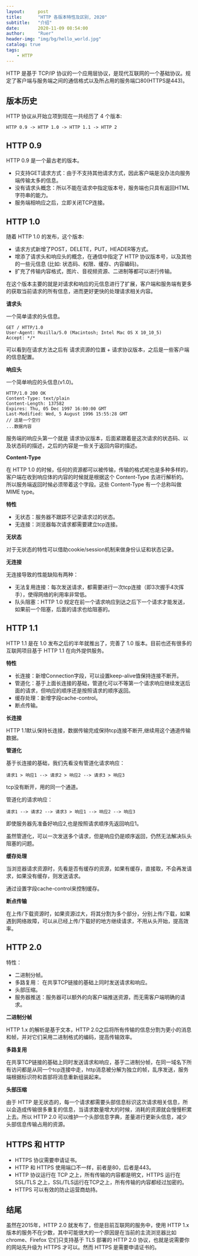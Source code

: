 ```yaml
---
layout:     post
title:      "HTTP 各版本特性及区别, 2020"
subtitle:   "介绍"
date:       2020-11-09 08:54:00
author:     "Ruer"
header-img: "img/bg/hello_world.jpg"
catalog: true
tags:
    - HTTP
---
```


HTTP 是基于 TCP/IP 协议的一个应用层协议，是现代互联网的一个基础协议。规定了客户端与服务端之间的通信格式以及所占用的服务端口80(HTTPS是443)。

## 版本历史

HTTP 协议从开始立项到现在一共经历了 4 个版本:

```
HTTP 0.9 -> HTTP 1.0 -> HTTP 1.1 -> HTTP 2
```

## HTTP 0.9

HTTP 0.9 是一个最古老的版本。

* 只支持GET请求方式：由于不支持其他请求方式，因此客户端是没办法向服务端传输太多的信息。
* 没有请求头概念：所以不能在请求中指定版本号，服务端也只具有返回HTML字符串的能力。
* 服务端相响应之后，立即关闭TCP连接。

## HTTP 1.0

随着 HTTP 1.0 的发布，这个版本:

* 请求方式新增了POST，DELETE，PUT，HEADER等方式。
* 增添了请求头和响应头的概念，在通信中指定了 HTTP 协议版本号，以及其他的一些元信息 (比如: 状态码、权限、缓存、内容编码)。
* 扩充了传输内容格式，图片、音视频资源、二进制等都可以进行传输。

在这个版本主要的就是对请求和响应的元信息进行了扩展，客户端和服务端有更多的获取当前请求的所有信息，进而更好更快的处理请求相关内容。

<b>请求头</b>

一个简单请求的头信息。

```
GET / HTTP/1.0
User-Agent: Mozilla/5.0 (Macintosh; Intel Mac OS X 10_10_5)
Accept: */*
```

可以看到在请求方法之后有 请求资源的位置 + 请求协议版本，之后是一些客户端的信息配置。

<b>响应头</b>

一个简单响应的头信息(v1.0)。

```
HTTP/1.0 200 OK
Content-Type: text/plain
Content-Length: 137582
Expires: Thu, 05 Dec 1997 16:00:00 GMT
Last-Modified: Wed, 5 August 1996 15:55:28 GMT
// 这是一个空行
...数据内容
```

服务端的响应头第一个就是 请求协议版本，后面紧跟着是这次请求的状态码、以及状态码的描述，之后的内容是一些关于返回内容的描述。

<b>Content-Type</b>

在 HTTP 1.0 的时候，任何的资源都可以被传输，传输的格式呢也是多种多样的，客户端在收到响应体的内容的时候就是根据这个 Content-Type 去进行解析的。所以服务端返回时候必须带着这个字段。这些 Content-Type 有一个总称叫做MIME type。

<b>特性</b>

* 无状态：服务器不跟踪不记录请求过的状态。
* 无连接：浏览器每次请求都需要建立tcp连接。

<b>无状态</b>

对于无状态的特性可以借助cookie/session机制来做身份认证和状态记录。

<b>无连接</b>

无连接导致的性能缺陷有两种：

* 无法复用连接：每次发送请求，都需要进行一次tcp连接（即3次握手4次挥手），使得网络的利用率非常低。
* 队头阻塞：HTTP 1.0 规定在前一个请求响应到达之后下一个请求才能发送，如果前一个阻塞，后面的请求也给阻塞的。

## HTTP 1.1

HTTP 1.1 是在 1.0 发布之后的半年就推出了，完善了 1.0 版本。目前也还有很多的互联网项目基于 HTTP 1.1 在向外提供服务。

<b>特性</b>

* 长连接：新增Connection字段，可以设置keep-alive值保持连接不断开。
* 管道化：基于上面长连接的基础，管道化可以不等第一个请求响应继续发送后面的请求，但响应的顺序还是按照请求的顺序返回。
* 缓存处理：新增字段cache-control。
* 断点传输。

<b>长连接</b>

HTTP 1.1默认保持长连接，数据传输完成保持tcp连接不断开,继续用这个通道传输数据。

<b>管道化</b>

基于长连接的基础，我们先看没有管道化请求响应：

```
请求1 > 响应1 --> 请求2 > 响应2 --> 请求3 > 响应3
```

tcp没有断开，用的同一个通道。

管道化的请求响应：

```
请求1 --> 请求2 --> 请求3 > 响应1 --> 响应2 --> 响应3
```

即使服务器先准备好响应2,也是按照请求顺序先返回响应1。

虽然管道化，可以一次发送多个请求，但是响应仍是顺序返回，仍然无法解决队头阻塞的问题。


<b>缓存处理</b>

当浏览器请求资源时，先看是否有缓存的资源，如果有缓存，直接取，不会再发请求，如果没有缓存，则发送请求。

通过设置字段cache-control来控制缓存。

<b>断点传输</b>

在上传/下载资源时，如果资源过大，将其分割为多个部分，分别上传/下载，如果遇到网络故障，可以从已经上传/下载好的地方继续请求，不用从头开始，提高效率。

## HTTP 2.0

特性：

* 二进制分帧。
* 多路复用： 在共享TCP链接的基础上同时发送请求和响应。
* 头部压缩。
* 服务器推送：服务器可以额外的向客户端推送资源，而无需客户端明确的请求。

<b>二进制分帧</b>

HTTP 1.x 的解析是基于文本，HTTP 2.0之后将所有传输的信息分割为更小的消息和帧，并对它们采用二进制格式的编码，提高传输效率。

<b>多路复用</b>

在共享TCP链接的基础上同时发送请求和响应，基于二进制分帧，在同一域名下所有访问都是从同一个tcp连接中走，http消息被分解为独立的帧，乱序发送，服务端根据标识符和首部将消息重新组装起来。

<b>头部压缩</b>

由于 HTTP 是无状态的，每一个请求都需要头部信息标识这次请求相关信息，所以会造成传输很多重复的信息，当请求数量增大的时候，消耗的资源就会慢慢积累上去。所以 HTTP 2.0 可以维护一个头部信息字典，差量进行更新头信息，减少头部信息传输占用的资源。

## HTTPS 和 HTTP

* HTTPS 协议需要申请证书。
* HTTP 和 HTTPS 使用端口不一样，前者是80，后者是443。
* HTTP 协议运行在 TCP 之上，所有传输的内容都是明文，HTTPS 运行在 SSL/TLS 之上，SSL/TLS运行在TCP之上，所有传输的内容都经过加密的。
* HTTPS 可以有效的防止运营商劫持。

## 结尾

虽然在2015年，HTTP 2.0 就发布了，但是目前互联网的服务中，使用 HTTP 1.x 版本的服务不在少数，其中可能很大的一个原因是在当前的主流浏览器比如 chrome、Firefox 它们只支持基于 TLS 部署的 HTTP 2.0 协议，也就是说需要你的网站先升级为 HTTPS 才可以。然而 HTTPS 是需要申请证书的。
